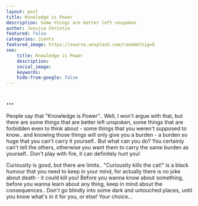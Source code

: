 ```yaml
---
layout: post
title: Knowledge is Power
description: Some things are better left unspoken
author: Jessica Christie
featured: false
categories: 2cents
featured_image: https://source.unsplash.com/random?sig=6
seo: 
    title: Knowledge is Power
    description: 
    social_image: 
    keywords: 
    hide-from-google: false
---
```


## ...

People say that "Knowledge is Power"..
Well, I won't argue with that, but there are some things that are better left unspoken, some things that are forbidden even to think about - some things that you weren't supposed to know.. and knowing those things will only give you a burden - a burden so huge that you can't carry it yourself..
But what can you do?
You certainly can't tell the others, otherwise you want them to carry the same burden as yourself..
Don't play with fire, it can definitely hurt you!

Curiousity is good, but there are limits..
"Curiousity kills the cat!" is a black humour that you need to keep in your mind, for actually there is no joke about death - it could kill you!
Before you wanna know about something, before you wanna learn about any thing, keep in mind about the consequences..
Don't go blindly into some dark and untouched places, until you know what's in it for you, or else!
Your choice...